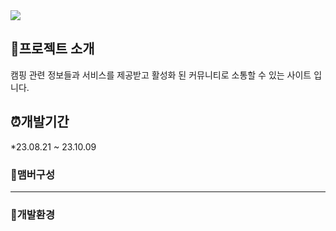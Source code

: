 

<img src="https://ifh.cc/g/ACLpkg.jpg" />

## :page_with_curl:프로젝트 소개
 캠핑 관련 정보들과 서비스를 제공받고 활성화 된 커뮤니티로 소통할 수 있는 사이트 입니다.
<br>


## :alarm_clock:개발기간
*23.08.21 ~ 23.10.09


### :two_women_holding_hands:맴버구성



---


### :open_file_folder:개발환경




